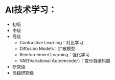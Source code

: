 # AI技术学习：
- 初级
- 中级
- 高级
  - Contrastive Learning：对比学习
  - Diffusion Models：扩散模型
  - Reinforcement Learning：强化学习
  - VAE(Variational Autoencoder）：变分自编码器
- 研究级
- 高级研究级

